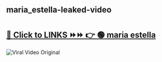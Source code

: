 
 ## maria_estella-leaked-video 

# <h2><a href="https://clipsfans.com/maria_estella&ref=git">🔗 Click to LINKS ⏩⏩ 👉 🟢 maria estella </a></h2>

<a href="https://clipsfans.com/maria_estella&ref=git" rel="nofollow" data-target="animated-image.originalLink"><img src="https://i.ibb.co.com/xMMVF88/686577567.gif" alt="Viral Video Original" style="max-width: 100%; display: inline-block;" data-target="animated-image.originalImage"></a>
